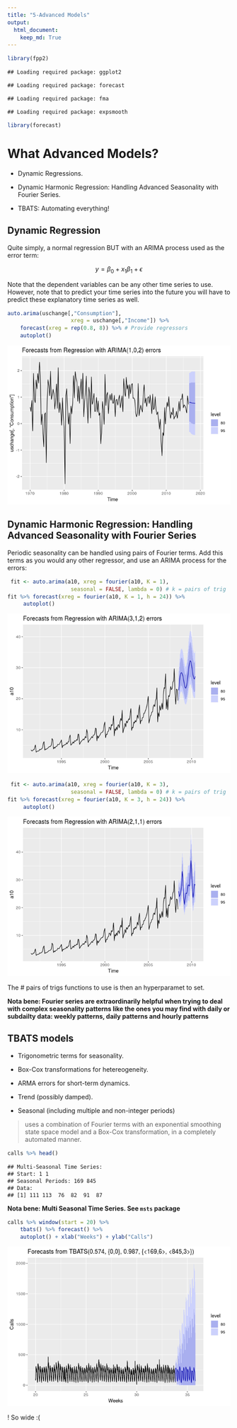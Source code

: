 ```yaml
---
title: "5-Advanced Models"
output:  
  html_document:
    keep_md: True
---
```



```r
library(fpp2)
```

```
## Loading required package: ggplot2
```

```
## Loading required package: forecast
```

```
## Loading required package: fma
```

```
## Loading required package: expsmooth
```

```r
library(forecast)
```


# What Advanced Models?

- Dynamic Regressions. 

- Dynamic Harmonic Regression: Handling Advanced Seasonality with Fourier Series. 

- TBATS: Automating everything!

## Dynamic Regression

Quite simply, a normal regression BUT with an ARIMA process used as the error term:


$$ y = \beta_0 + x_1\beta_1 + \epsilon $$


Note that the dependent variables can be any other time series to use. However, note that to predict your time series into the future you will have to predict these explanatory time series as well.


```r
auto.arima(uschange[,"Consumption"],
                    xreg = uschange[,"Income"]) %>% 
    forecast(xreg = rep(0.8, 8)) %>% # Provide regressors
    autoplot()
```

![](5-Advanced-forecasting_files/figure-html/unnamed-chunk-2-1.png)<!-- -->

## Dynamic Harmonic Regression: Handling Advanced Seasonality with Fourier Series

Periodic seasonality can be handled using pairs of Fourier terms. Add this terms as you would any other regressor, and use an ARIMA process for the errors:


```r
 fit <- auto.arima(a10, xreg = fourier(a10, K = 1),
                    seasonal = FALSE, lambda = 0) # k = pairs of trig
fit %>% forecast(xreg = fourier(a10, K = 1, h = 24)) %>%
     autoplot() 
```

![](5-Advanced-forecasting_files/figure-html/unnamed-chunk-3-1.png)<!-- -->


```r
 fit <- auto.arima(a10, xreg = fourier(a10, K = 3),
                    seasonal = FALSE, lambda = 0) # k = pairs of trig
fit %>% forecast(xreg = fourier(a10, K = 3, h = 24)) %>%
     autoplot() 
```

![](5-Advanced-forecasting_files/figure-html/unnamed-chunk-4-1.png)<!-- -->

The # pairs of trigs functions to use is then an hyperparamet to set.

**Nota bene: Fourier series are extraordinarily helpful when trying to deal with complex seasonality patterns like the ones you may find with daily or subdailty data: weekly patterns, daily patterns and hourly patterns**

## TBATS models

- Trigonometric terms for seasonality.

- Box-Cox transformations for hetereogeneity.

- ARMA errors for short-term dynamics.

- Trend (possibly damped).

- Seasonal (including multiple and non-integer periods)

> uses a combination of Fourier terms with an exponential smoothing state space model and a Box-Cox transformation, in a completely automated manner.
>



```r
calls %>% head()
```

```
## Multi-Seasonal Time Series:
## Start: 1 1
## Seasonal Periods: 169 845
## Data:
## [1] 111 113  76  82  91  87
```

**Nota bene: Multi Seasonal Time Series. See `msts` package**


```r
calls %>% window(start = 20) %>%
    tbats() %>% forecast() %>%
    autoplot() + xlab("Weeks") + ylab("Calls")
```

![](5-Advanced-forecasting_files/figure-html/unnamed-chunk-6-1.png)<!-- -->

! So wide :(
